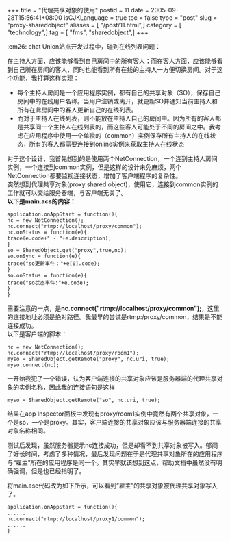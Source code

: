 +++
title = "代理共享对象的使用"
postid = 11
date = 2005-09-28T15:56:41+08:00
isCJKLanguage = true
toc = false
type = "post"
slug = "proxy-sharedobject"
aliases = [ "/post/11.html",]
category = [ "technology",]
tag = [ "fms", "sharedobject",]
+++


:em26: chat Union站点开发过程中，碰到在线列表问题：  

在主持人方面，应该能够看到自己房间中的所有客人；而在客人方面，应该能够看到自己所在房间的客人，同时也能看到所有在线的主持人一方便切换房间。对于这个功能，我打算这样实现：<!--more-->

-   每个主持人房间是一个应用程序实例，都有自己的共享对象（SO），保存自己房间中的在线用户名称。当用户注销或离开，就更新SO并通知当前主持人和所有在此房间中的客人更新自己的在线列表。
-   而对于主持人在线列表，则不能放在主持人自己的房间中。因为所有的客人都是共享同一个主持人在线列表的，而这些客人可能处于不同的房间之中。我考虑在应用程序中使用一个单独的（common）实例保存所有主持人的在线状态，所有的客人都需要连接到online实例来获取主持人在线状态

对于这个设计，我首先想到的是使用两个NetConnection，一个连到主持人房间实例，一个连接到common实例，但是这样的设计未免麻烦，两个NetConnection都要监视连接状态，增加了客户端程序的复杂性。  
突然想到代理共享对象(proxy shared
object)，使用它，连接到common实例的工作就可以交给服务器端，与客户端无关了。  
**以下是main.acs的内容：**

``` {line="1" lang="actionscript"}
application.onAppStart = function(){
nc = new NetConnection();
nc.connect("rtmp://localhost/proxy/common");
nc.onStatus = function(e){
trace(e.code+" - "+e.description);
}
so = SharedObject.get("proxy",true,nc);
so.onSync = function(e){
trace("so更新事件："+e[0].code);
}
so.onStatus = function(e){
trace("so状态事件:"+e.code);
}
}
```

需要注意的一点，是**nc.connect("rtmp://localhost/proxy/common");**，这里的连接地址必须是绝对路径。我最早的尝试是rtmp:/proxy/common，结果是不能连接成功。  
以下是客户端的脚本：

``` {line="1" lang="actionscript"}
nc = new NetConnection();
nc.connect("rtmp://localhost/proxy/room1");
myso = SharedObject.getRemote("proxy", nc.uri, true);
myso.connect(nc);
```

一开始我犯了一个错误，认为客户端连接的共享对象应该是服务器端的代理共享对象的实例名称，因此我的连接语句是这样

``` {line="1" lang="actionscript"}
myso = SharedObject.getRemote("so", nc.uri, true);
```

结果在app
Inspector面板中发现有proxy/room1实例中竟然有两个共享对象，一个是so，一个是proxy。其实，客户端连接的共享对象应该与服务器端连接的共享对象名称相同。  

测试后发现，虽然服务器提示nc连接成功，但是却看不到共享对象被写入。郁闷了好长时间，考虑了多种情况，最后发现问题在于是代理共享对象所在的应用程序与“雇主”所在的应用程序是同一个。其实早就该想到这点，帮助文档中虽然没有明确强调，但是也已经指明了。  

将main.asc代码改为如下所示，可以看到“雇主”的共享对象被代理共享对象写入了。

``` {line="1" lang="actionscript"}
application.onAppStart = function(){
......
nc.connect("rtmp://localhost/proxy1/common");
......
}
```
